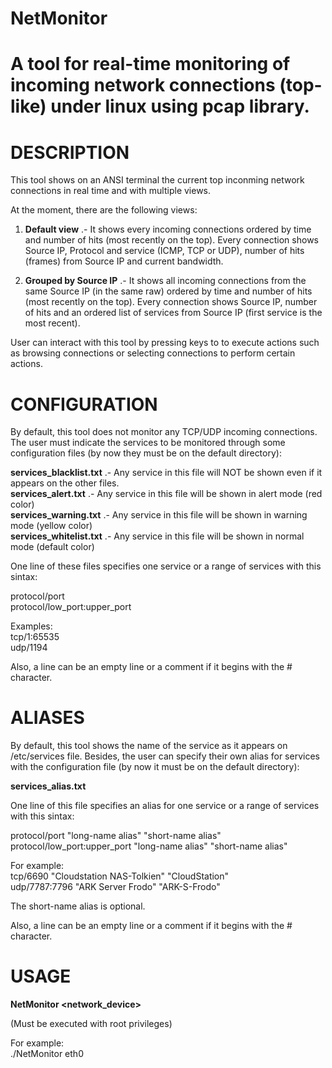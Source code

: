 # NetMonitor
A tool for real-time monitoring of incoming network connections (top-like) under linux using pcap library.
===========================================================================================================

DESCRIPTION
===========
This tool shows on an ANSI terminal the current top inconming network connections in real time and with
multiple views.

At the moment, there are the following views:

1. **Default view** .-  It shows every incoming connections ordered by time and number of hits (most recently
                     on the top).
                     Every connection shows Source IP, Protocol and service (ICMP, TCP or UDP), number of
                     hits (frames) from Source IP and current bandwidth.
                     
2. **Grouped by Source IP** .- It shows all incoming connections from the same Source IP (in the same raw)
                            ordered by time and number of hits (most recently on the top).
                            Every connection shows Source IP, number of hits and an ordered list of 
                            services from Source IP (first service is the most recent).
                            
User can interact with this tool by pressing keys to to execute actions such as browsing connections
or selecting connections to perform certain actions.

CONFIGURATION
=============
By default, this tool does not monitor any TCP/UDP incoming connections. The user must indicate the services
to be monitored through some configuration files (by now they must be on the default directory):

**services_blacklist.txt**   .- Any service in this file will NOT be shown even if it appears on the other files.  
**services_alert.txt** .- Any service in this file will be shown in alert mode (red color)  
**services_warning.txt** .- Any service in this file will be shown in warning mode (yellow color)  
**services_whitelist.txt** .- Any service in this file will be shown in normal mode (default color)  

One line of these files specifies one service or a range of services with this sintax:

protocol/port  
protocol/low_port:upper_port

Examples:  
tcp/1:65535  
udp/1194

Also, a line can be an empty line or a comment if it begins with the # character.

ALIASES
=======
By default, this tool shows the name of the service as it appears on /etc/services file. Besides, the user
can specify their own alias for services with the configuration file (by now it must be on the default directory):

**services_alias.txt**

One line of this file specifies an alias for one service or a range of services with this sintax:

protocol/port  "long-name alias"  "short-name alias"  
protocol/low_port:upper_port  "long-name alias"  "short-name alias"
  
For example:  
tcp/6690 "Cloudstation NAS-Tolkien" "CloudStation"  
udp/7787:7796 "ARK Server Frodo" "ARK-S-Frodo"

The short-name alias is optional.

Also, a line can be an empty line or a comment if it begins with the # character.

USAGE
=====

**NetMonitor <network_device>**

(Must be executed with root privileges)

For example:  
./NetMonitor eth0

